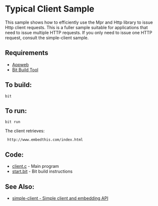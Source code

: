 Typical Client Sample
===

This sample shows how to efficiently use the Mpr and Http library to issue Http client requests.
This is a fuller sample suitable for applications that need to issue multiple HTTP requests.
If you only need to issue one HTTP request, consult the simple-client sample.

Requirements
---
* [Appweb](http://embedthis.com/downloads/appweb/download.ejs)
* [Bit Build Tool](http://embedthis.com/downloads/bit/download.ejs)

To build:
---
    bit 

To run:
---
    bit run

The client retrieves:
 
     http://www.embedthis.com/index.html

Code:
---
* [client.c](client.c) - Main program
* [start.bit](start.bit) - Bit build instructions

See Also:
---
* [simple-client - Simple client and embedding API](../simple-client/README.md)
